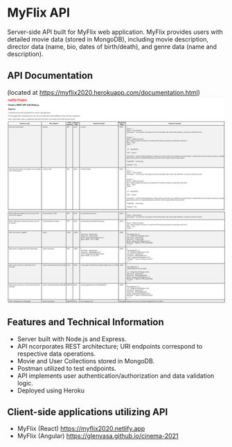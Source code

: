# MyFlix API

Server-side API built for MyFlix web application. 
MyFlix provides users with detailed movie data (stored in MongoDB), including movie description, director data (name, bio, dates of birth/death), and genre data (name and description).


## API Documentation 
(located at https://myflix2020.herokuapp.com/documentation.html)
<img src="public/Documentation-1.png">  
<img src="public/Documentation-2.png">

## Features and Technical Information

- Server built with Node.js and Express.
- API ncorporates REST architecture; URI endpoints correspond to respective data operations.
- Movie and User Collections stored in MongoDB.
- Postman utilized to test endpoints.
- API implements user authentication/authorization and data validation logic.
- Deployed using Heroku

## Client-side applications utilizing API

- MyFlix (React) https://myflix2020.netlify.app
- MyFlix (Angular) https://glenvasa.github.io/cinema-2021

